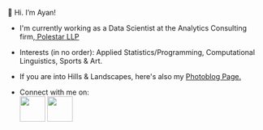 👋 Hi. I’m Ayan!
 
- I'm currently working as a Data Scientist at the Analytics Consulting firm,<a href='https://www.polestarllp.com/'> Polestar LLP </a>

- Interests (in no order): Applied Statistics/Programming, Computational Linguistics, Sports & Art.
- If you are into Hills & Landscapes, here's also my <a href="https://hillbillyblog.github.io/">Photoblog Page.</a>


- Connect with me on: <br>
<a href="https://www.linkedin.com/in/ayan-s-57850a19b/"><img src="https://cdn-icons-png.flaticon.com/512/3536/3536505.png" width="50"></a>       <a href="mailto: ayanworkmail02@gmail.com"><img src="https://cdn-icons-png.flaticon.com/512/5968/5968534.png" width="50"></a>







<!---
ayanatherate/ayanatherate is a ✨ special ✨ repository because its `README.md` (this file) appears on your GitHub profile.
You can click the Preview link to take a look at your changes.
--->
